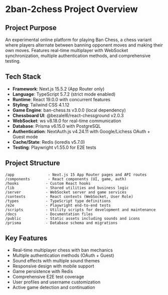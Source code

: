 # 2ban-2chess Project Overview

## Project Purpose
An experimental online platform for playing Ban Chess, a chess variant where players alternate between banning opponent moves and making their own moves. Features real-time multiplayer with WebSocket synchronization, multiple authentication methods, and comprehensive testing.

## Tech Stack
- **Framework**: Next.js 15.5.2 (App Router only)
- **Language**: TypeScript 5.7.2 (strict mode enabled)
- **Runtime**: React 19.0.0 with concurrent features
- **Styling**: Tailwind CSS 4.1.12
- **Game Engine**: ban-chess.ts v3.0.0 (local dependency)
- **Chessboard UI**: @bezalel6/react-chessground v2.0.3
- **WebSocket**: ws v8.18.0 for real-time communication
- **Database**: Prisma v6.15.0 with PostgreSQL
- **Authentication**: NextAuth.js v4.24.11 with Google/Lichess OAuth + Guest mode
- **Cache/State**: Redis (ioredis v5.7.0)
- **Testing**: Playwright v1.55.0 for E2E tests

## Project Structure
```
/app               - Next.js 15 App Router pages and API routes
/components        - React components (UI, game, auth)
/hooks            - Custom React hooks
/lib              - Shared utilities and business logic
/server           - WebSocket server and game services
/contexts         - React contexts (WebSocket, User Role)
/types            - TypeScript type definitions
/e2e              - Playwright end-to-end tests
/scripts          - Utility scripts for development and maintenance
/docs             - Documentation files
/public           - Static assets including sounds and icons
/prisma           - Database schema and migrations
```

## Key Features
- Real-time multiplayer chess with ban mechanics
- Multiple authentication methods (OAuth + Guest)
- Sound effects with multiple sound themes
- Responsive design with mobile support
- Game persistence with Redis
- Comprehensive E2E test coverage
- User profiles and username customization
- Active game detection and continuation